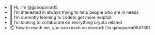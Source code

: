 - 👋 Hi, I’m @gaboparra05
- 👀 I’m interested in always trying to help people who are in needs
- 🌱 I’m currently learning to codeto get more helpfull
- 💞️ I’m looking to collaborate on everything crypto related
- 📫 How to reach me, you can reach on discord: I’m gaboparra05#7391

<!---
gaboparra05/gaboparra05 is a ✨ special ✨ repository because its `README.md` (this file) appears on your GitHub profile.
You can click the Preview link to take a look at your changes.
--->
